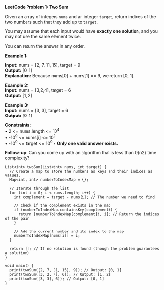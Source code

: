 **LeetCode Problem 1: Two Sum**

Given an array of integers `nums` and an integer `target`, return indices of the two numbers such that they add up to `target`.

You may assume that each input would have **exactly one solution**, and you may not use the same element twice.

You can return the answer in any order.

 

**Example 1:** 

**Input:** nums = [2, 7, 11, 15], target = 9 <br>
**Output:** [0, 1] <br>
**Explanation:** Because nums[0] + nums[1] == 9, we return [0, 1]. 

**Example 2:** <br>
**Input:** nums = [3,2,4], target = 6 <br>
**Output:** [1, 2] <br>

**Example 3:** <br>
**Input:** nums = [3, 3], target = 6 <br>
**Output:** [0, 1] 
 

**Constraints:** <br>
• 2 <= nums.length <= 10<sup>4</sup>  
• -10<sup>9</sup> <= nums[i] <= 10<sup>9</sup>  
• -10<sup>9</sup> <= target <= 10<sup>9</sup>
• **Only one valid answer exists.**
 

**Follow-up:** Can you come up with an algorithm that is less than O(n2) time complexity?

```
List<int> twoSum(List<int> nums, int target) {
  // Create a map to store the numbers as keys and their indices as values.
  Map<int, int> numberToIndexMap = {};

  // Iterate through the list
  for (int i = 0; i < nums.length; i++) {
    int complement = target - nums[i]; // The number we need to find

    // Check if the complement exists in the map
    if (numberToIndexMap.containsKey(complement)) {
      return [numberToIndexMap[complement]!, i]; // Return the indices of the pair
    }

    // Add the current number and its index to the map
    numberToIndexMap[nums[i]] = i;
  }

  return []; // If no solution is found (though the problem guarantees a solution)
}

void main() {
  print(twoSum([2, 7, 11, 15], 9)); // Output: [0, 1]
  print(twoSum([3, 2, 4], 6)); // Output: [1, 2]
  print(twoSum([3, 3], 6)); // Output: [0, 1]
}

```
